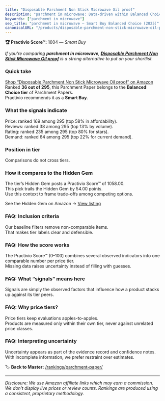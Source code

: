 ```yaml
---
title: "Disposable Parchment Non Stick Microwave Oil proof"
description: "parchment in microwave: Data-driven within Balanced Choice ranking using the Practivio Score™. Positioned by quality, value, demand, findability, momentum."
keywords: ["parchment in microwave"]
seo_title: "parchment in microwave — Smart Buy Balanced Choice (2025)"
canonicalURL: "/products/disposable-parchment-non-stick-microwave-oil-proof-B0BG5G1W57/"
---
```


**🏆 Practivio Score™:** 1004 — _Smart Buy_


*If you're comparing **parchment in microwave**, **[Disposable Parchment Non Stick Microwave Oil proof](https://www.amazon.com/dp/B0BG5G1W57?tag=practivio-20)** is a strong alternative to put on your shortlist.*
### Quick take
[Shop “Disposable Parchment Non Stick Microwave Oil proof” on Amazon](https://www.amazon.com/dp/B0BG5G1W57?tag=practivio-20)
Ranked **36 out of 295**, this Parchment Paper belongs to the **Balanced Choice tier** of Parchment Papers.  
Practivio recommends it as a **Smart Buy**.

### What the signals indicate
Price: ranked 169 among 295 (top 58% in affordability).  
Reviews: ranked 38 among 295 (top 13% by volume).  
Rating: ranked 235 among 295 (top 80% for stars).  
Demand: ranked 64 among 295 (top 22% for current demand).

### Position in tier
Comparisons do not cross tiers.

### How it compares to the Hidden Gem
The tier’s Hidden Gem posts a Practivio Score™ of 1058.00.  
This pick trails the Hidden Gem by 54.00 points.  
Use this context to frame trade-offs among competing options.  

See the Hidden Gem on Amazon → [View listing](https://www.amazon.com/dp/B0B6PLG6G2?tag=practivio-20)

### FAQ: Inclusion criteria
Our baseline filters remove non-comparable items.  
That makes tier labels clear and defensible.

### FAQ: How the score works
The Practivio Score™ (0–100) combines several observed indicators into one comparable number per price tier.  
Missing data raises uncertainty instead of filling with guesses.

### FAQ: What “signals” means here
Signals are simply the observed factors that influence how a product stacks up against its tier peers.

### FAQ: Why price tiers?
Price tiers keep evaluations apples-to-apples.  
Products are measured only within their own tier, never against unrelated price classes.

### FAQ: Interpreting uncertainty
Uncertainty appears as part of the evidence record and confidence notes.  
With incomplete information, we prefer restraint over estimates.


🏷️ **Back to Master:** [/rankings/parchment-paper/](/rankings/parchment-paper/)

---
_Disclosure: We use Amazon affiliate links which may earn a commission. We don’t display live prices or review counts. Rankings are produced using a consistent, proprietary methodology._

